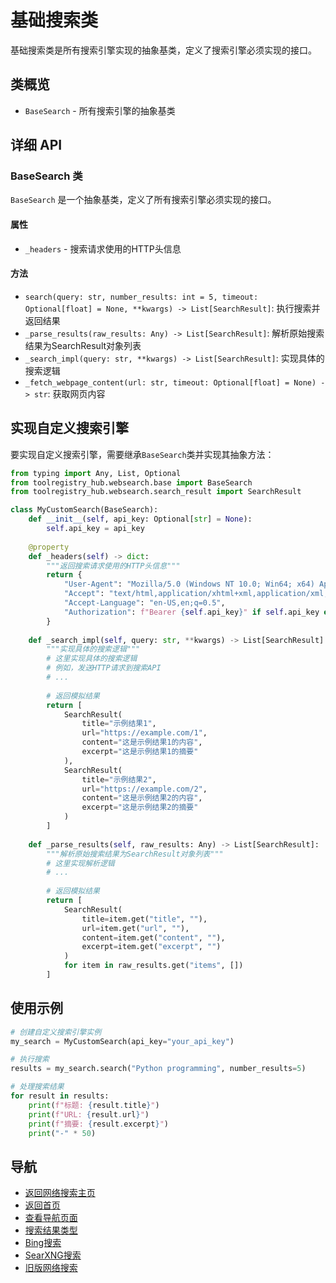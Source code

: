 # 基础搜索类

基础搜索类是所有搜索引擎实现的抽象基类，定义了搜索引擎必须实现的接口。

## 类概览

- `BaseSearch` - 所有搜索引擎的抽象基类

## 详细 API

### BaseSearch 类

`BaseSearch` 是一个抽象基类，定义了所有搜索引擎必须实现的接口。

#### 属性

- `_headers` - 搜索请求使用的HTTP头信息

#### 方法

- `search(query: str, number_results: int = 5, timeout: Optional[float] = None, **kwargs) -> List[SearchResult]`: 执行搜索并返回结果
- `_parse_results(raw_results: Any) -> List[SearchResult]`: 解析原始搜索结果为SearchResult对象列表
- `_search_impl(query: str, **kwargs) -> List[SearchResult]`: 实现具体的搜索逻辑
- `_fetch_webpage_content(url: str, timeout: Optional[float] = None) -> str`: 获取网页内容

## 实现自定义搜索引擎

要实现自定义搜索引擎，需要继承`BaseSearch`类并实现其抽象方法：

```python
from typing import Any, List, Optional
from toolregistry_hub.websearch.base import BaseSearch
from toolregistry_hub.websearch.search_result import SearchResult

class MyCustomSearch(BaseSearch):
    def __init__(self, api_key: Optional[str] = None):
        self.api_key = api_key
    
    @property
    def _headers(self) -> dict:
        """返回搜索请求使用的HTTP头信息"""
        return {
            "User-Agent": "Mozilla/5.0 (Windows NT 10.0; Win64; x64) AppleWebKit/537.36 (KHTML, like Gecko) Chrome/91.0.4472.124 Safari/537.36",
            "Accept": "text/html,application/xhtml+xml,application/xml;q=0.9,image/webp,*/*;q=0.8",
            "Accept-Language": "en-US,en;q=0.5",
            "Authorization": f"Bearer {self.api_key}" if self.api_key else ""
        }
    
    def _search_impl(self, query: str, **kwargs) -> List[SearchResult]:
        """实现具体的搜索逻辑"""
        # 这里实现具体的搜索逻辑
        # 例如，发送HTTP请求到搜索API
        # ...
        
        # 返回模拟结果
        return [
            SearchResult(
                title="示例结果1",
                url="https://example.com/1",
                content="这是示例结果1的内容",
                excerpt="这是示例结果1的摘要"
            ),
            SearchResult(
                title="示例结果2",
                url="https://example.com/2",
                content="这是示例结果2的内容",
                excerpt="这是示例结果2的摘要"
            )
        ]
    
    def _parse_results(self, raw_results: Any) -> List[SearchResult]:
        """解析原始搜索结果为SearchResult对象列表"""
        # 这里实现解析逻辑
        # ...
        
        # 返回模拟结果
        return [
            SearchResult(
                title=item.get("title", ""),
                url=item.get("url", ""),
                content=item.get("content", ""),
                excerpt=item.get("excerpt", "")
            )
            for item in raw_results.get("items", [])
        ]
```

## 使用示例

```python
# 创建自定义搜索引擎实例
my_search = MyCustomSearch(api_key="your_api_key")

# 执行搜索
results = my_search.search("Python programming", number_results=5)

# 处理搜索结果
for result in results:
    print(f"标题: {result.title}")
    print(f"URL: {result.url}")
    print(f"摘要: {result.excerpt}")
    print("-" * 50)
```

## 导航

- [返回网络搜索主页](index.md)
- [返回首页](../index.md)
- [查看导航页面](../navigation.md)
- [搜索结果类型](search_result.md)
- [Bing搜索](bing.md)
- [SearXNG搜索](searxng.md)
- [旧版网络搜索](legacy.md)